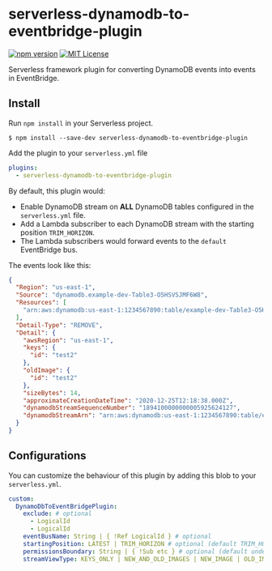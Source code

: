 # serverless-dynamodb-to-eventbridge-plugin

[![npm version](https://badge.fury.io/js/serverless-dynamodb-to-eventbridge-plugin.svg)](https://badge.fury.io/js/serverless-dynamodb-to-eventbridge-plugin)
[![MIT License](http://img.shields.io/badge/license-MIT-blue.svg?style=flat)](LICENSE)

Serverless framework plugin for converting DynamoDB events into events in EventBridge.

## Install

Run `npm install` in your Serverless project.

`$ npm install --save-dev serverless-dynamodb-to-eventbridge-plugin`

Add the plugin to your `serverless.yml` file

```yml
plugins:
  - serverless-dynamodb-to-eventbridge-plugin
```

By default, this plugin would:

- Enable DynamoDB stream on **ALL** DynamoDB tables configured in the `serverless.yml` file.
- Add a Lambda subscriber to each DynamoDB stream with the starting position `TRIM_HORIZON`.
- The Lambda subscribers would forward events to the `default` EventBridge bus.

The events look like this:

```json
{
  "Region": "us-east-1",
  "Source": "dynamodb.example-dev-Table3-O5HSVSJMF6W8",
  "Resources": [
    "arn:aws:dynamodb:us-east-1:1234567890:table/example-dev-Table3-O5HSVSJMF6W8"
  ],
  "Detail-Type": "REMOVE",
  "Detail": {
    "awsRegion": "us-east-1",
    "keys": {
      "id": "test2"
    },
    "oldImage": {
      "id": "test2"
    },
    "sizeBytes": 14,
    "approximateCreationDateTime": "2020-12-25T12:18:38.000Z",
    "dynamodbStreamSequenceNumber": "1894100000000005925624127",
    "dynamodbStreamArn": "arn:aws:dynamodb:us-east-1:1234567890:table/example-dev-Table3-O5HSVSJMF6W8/stream/2020-12-25T03:00:09.158"
  }
}

```

## Configurations

You can customize the behaviour of this plugin by adding this blob to your `serverless.yml`.

```yml
custom:
  DynamoDbToEventBridgePlugin:
    exclude: # optional
      - LogicalId
      - LogicalId
    eventBusName: String | { !Ref LogicalId } # optional
    startingPosition: LATEST | TRIM_HORIZON # optional (default TRIM_HORIZON)
    permissionsBoundary: String | { !Sub etc } # optional (default undefined)
    streamViewType: KEYS_ONLY | NEW_AND_OLD_IMAGES | NEW_IMAGE | OLD_IMAGE # optional (default NEW_AND_OLD_IMAGES)
```
